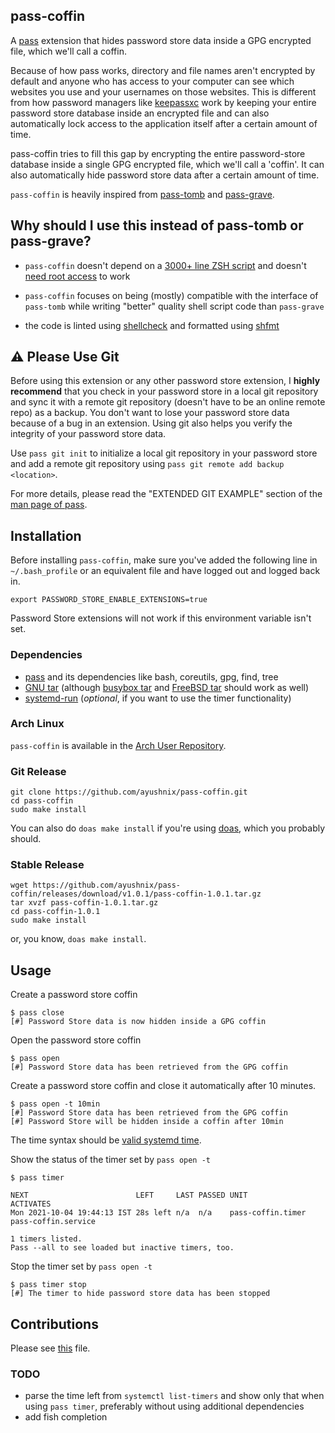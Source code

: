## pass-coffin

A [pass](https://www.passwordstore.org/) extension that hides password store data inside a GPG
encrypted file, which we'll call a coffin.

Because of how pass works, directory and file names aren't encrypted by default and anyone who has
access to your computer can see which websites you use and your usernames on those websites. This is
different from how password managers like [keepassxc](https://github.com/keepassxreboot/keepassxc)
work by keeping your entire password store database inside an encrypted file and can also
automatically lock access to the application itself after a certain amount of time.

pass-coffin tries to fill this gap by encrypting the entire password-store database inside a single
GPG encrypted file, which we'll call a 'coffin'. It can also automatically hide password store data
after a certain amount of time.

`pass-coffin` is heavily inspired from [pass-tomb](https://github.com/roddhjav/pass-tomb) and
[pass-grave](https://github.com/8go/pass-grave).

## Why should I use this instead of pass-tomb or pass-grave?

- `pass-coffin` doesn't depend on a [3000+ line ZSH
  script](https://github.com/dyne/Tomb/blob/master/tomb) and doesn't [need root
  access](https://github.com/roddhjav/pass-tomb/issues/19#issuecomment-395232044) to work

- `pass-coffin` focuses on being (mostly) compatible with the interface of `pass-tomb` while writing
  "better" quality shell script code than `pass-grave`

- the code is linted using [shellcheck](https://github.com/koalaman/shellcheck) and formatted using
  [shfmt](https://github.com/mvdan/sh)

## :warning: Please Use Git

Before using this extension or any other password store extension, I **highly recommend** that you
check in your password store in a local git repository and sync it with a remote git repository
(doesn't have to be an online remote repo) as a backup. You don't want to lose your password store
data because of a bug in an extension. Using git also helps you verify the integrity of your
password store data.

Use `pass git init` to initialize a local git repository in your password store and add a remote git
repository using `pass git remote add backup <location>`.

For more details, please read the "EXTENDED GIT EXAMPLE" section of the [man page of
pass](https://git.zx2c4.com/password-store/about/).

## Installation

Before installing `pass-coffin`, make sure you've added the following line in `~/.bash_profile` or
an equivalent file and have logged out and logged back in.

```
export PASSWORD_STORE_ENABLE_EXTENSIONS=true
```

Password Store extensions will not work if this environment variable isn't set.

### Dependencies

- [pass](https://git.zx2c4.com/password-store/) and its dependencies like bash, coreutils, gpg,
  find, tree
- [GNU tar](https://www.gnu.org/software/tar/) (although [busybox
  tar](https://busybox.net/downloads/BusyBox.html#tar) and [FreeBSD
  tar](https://www.freebsd.org/cgi/man.cgi?query=tar&sektion=1) should work as well)
- [systemd-run](https://github.com/systemd/systemd) (*optional*, if you want to use the timer
  functionality)

### Arch Linux

`pass-coffin` is available in the [Arch User
Repository](https://aur.archlinux.org/packages/pass-coffin/).

### Git Release

```
git clone https://github.com/ayushnix/pass-coffin.git
cd pass-coffin
sudo make install
```

You can also do `doas make install` if you're using [doas](https://github.com/Duncaen/OpenDoas),
which you probably should.

### Stable Release

```
wget https://github.com/ayushnix/pass-coffin/releases/download/v1.0.1/pass-coffin-1.0.1.tar.gz
tar xvzf pass-coffin-1.0.1.tar.gz
cd pass-coffin-1.0.1
sudo make install
```

or, you know, `doas make install`.

## Usage

Create a password store coffin

```
$ pass close
[#] Password Store data is now hidden inside a GPG coffin
```

Open the password store coffin

```
$ pass open
[#] Password Store data has been retrieved from the GPG coffin
```

Create a password store coffin and close it automatically after 10 minutes.

```
$ pass open -t 10min
[#] Password Store data has been retrieved from the GPG coffin
[#] Password Store will be hidden inside a coffin after 10min
```

The time syntax should be [valid systemd
time](https://www.freedesktop.org/software/systemd/man/systemd.time.html).

Show the status of the timer set by `pass open -t`

```
$ pass timer

NEXT                        LEFT     LAST PASSED UNIT              ACTIVATES
Mon 2021-10-04 19:44:13 IST 28s left n/a  n/a    pass-coffin.timer pass-coffin.service

1 timers listed.
Pass --all to see loaded but inactive timers, too.
```

Stop the timer set by `pass open -t`

```
$ pass timer stop
[#] The timer to hide password store data has been stopped
```

## Contributions

Please see [this](https://github.com/ayushnix/pass-coffin/blob/master/CONTRIBUTING.md) file.

### TODO

- parse the time left from `systemctl list-timers` and show only that when using `pass timer`,
  preferably without using additional dependencies
- add fish completion
